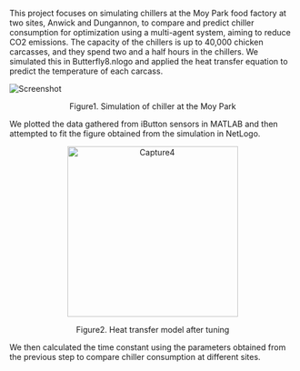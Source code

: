 This project focuses on simulating chillers at the Moy Park food factory at two sites, Anwick and Dungannon, to compare and predict chiller consumption for optimization using a multi-agent system, aiming to reduce CO2 emissions. The capacity of the chillers is up to 40,000 chicken carcasses, and they spend two and a half hours in the chillers. We simulated this in Butterfly8.nlogo and applied the heat transfer equation to predict the temperature of each carcass.

![Screenshot](https://github.com/user-attachments/assets/3a2a4945-d6f2-4297-9e65-270801d83e94)
<p align="center" >
Figure1. Simulation of chiller at the Moy Park

We plotted the data gathered from iButton sensors in MATLAB and then attempted to fit the figure obtained from the simulation in NetLogo.
<p align="center" >
<img src="https://github.com/user-attachments/assets/f166f355-67c5-42a4-a4f5-53a11783c00c)" alt= "Capture4" width="300" height="300" />
<p align="center" >
Figure2. Heat transfer model after tuning


We then calculated the time constant using the parameters obtained from the previous step to compare chiller consumption at different sites.
